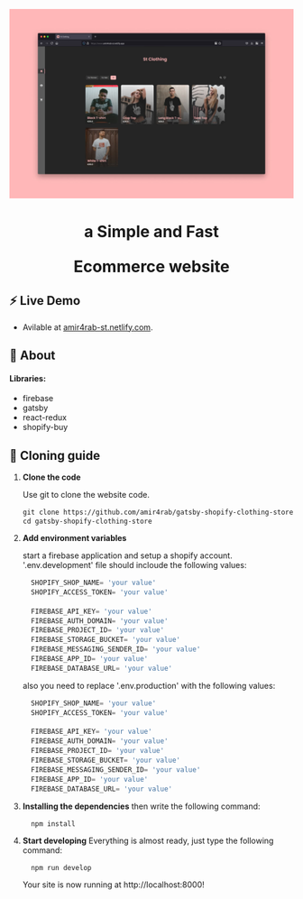 ![img of website on desktop](./assets/browserPreview.jpg)

<h1 align="center">
  <p>a Simple and Fast</p>
  <p>Ecommerce website</p>
</h1>

## ⚡ Live Demo 
- Avilable at [amir4rab-st.netlify.com](https://amir4rab-st.netlify.app/).

## 👾 About

#### Libraries:
- firebase
- gatsby
- react-redux
- shopify-buy

## 🚀 Cloning guide

1.  **Clone the code**

    Use git to clone the website code.

    ```shell
    git clone https://github.com/amir4rab/gatsby-shopify-clothing-store
    cd gatsby-shopify-clothing-store
    ```

2.  **Add environment variables**

    start a firebase application and setup a shopify account.
    '.env.development' file should incloude the following values:
    ```javascript
      SHOPIFY_SHOP_NAME= 'your value'
      SHOPIFY_ACCESS_TOKEN= 'your value'

      FIREBASE_API_KEY= 'your value'
      FIREBASE_AUTH_DOMAIN= 'your value'
      FIREBASE_PROJECT_ID= 'your value'
      FIREBASE_STORAGE_BUCKET= 'your value'
      FIREBASE_MESSAGING_SENDER_ID= 'your value'
      FIREBASE_APP_ID= 'your value'
      FIREBASE_DATABASE_URL= 'your value'
    ```
    also you need to replace '.env.production' with the following values:
    ```javascript
      SHOPIFY_SHOP_NAME= 'your value'
      SHOPIFY_ACCESS_TOKEN= 'your value'

      FIREBASE_API_KEY= 'your value'
      FIREBASE_AUTH_DOMAIN= 'your value'
      FIREBASE_PROJECT_ID= 'your value'
      FIREBASE_STORAGE_BUCKET= 'your value'
      FIREBASE_MESSAGING_SENDER_ID= 'your value'
      FIREBASE_APP_ID= 'your value'
      FIREBASE_DATABASE_URL= 'your value'
    ```

3.  **Installing the dependencies**
    then write the following command:
    ```shell
      npm install
    ```

4. **Start developing**
    Everything is almost ready, just type the following command:
    ```shell
      npm run develop
    ```
    Your site is now running at http://localhost:8000!